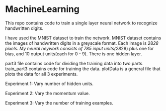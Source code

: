 # MachineLearning
This repo contains code to train a single layer neural network to recognize handwritten digits.

I have used the MNIST dataset to train the network. MNIST dataset contains the images of handwritten digits in a greyscale format. Each image is 28*28  pixels.
My neural neywork consists of 785 input units(28*28) plus one for bias, and 10 output units(each for 0 - 9). There is one hidden layer.

part3 file contains code for dividing the training data into two parts.
train_part3 contains code for training the data.
plotData is a general file that plots the data for all 3 experiments.

Experiment 1:
Vary number of hidden units.

Experiment 2: 
Vary the momentum value.

Experiment 3: 
Vary the number of training examples.


